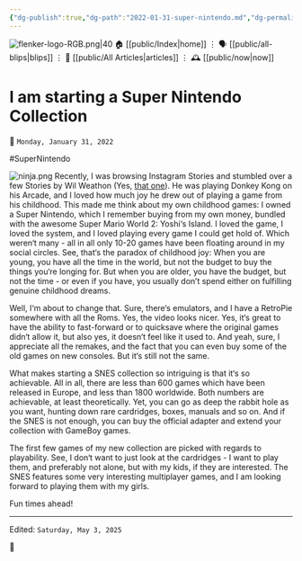 ```yaml
---
{"dg-publish":true,"dg-path":"2022-01-31-super-nintendo.md","dg-permalink":"2022/01/31/-super-nintendo/","permalink":"/2022/01/31/-super-nintendo/","title":"I am starting a Super Nintendo Collection"}
---
```



<div class="transclusion internal-embed is-loaded"><div class="markdown-embed">




![flenker-logo-RGB.png|40](/img/user/attachments/flenker-logo-RGB.png)
🏠 [[public/Index\|home]]  ⋮ 🗣️ [[public/all-blips\|blips]] ⋮  📝 [[public/All Articles\|articles]]  ⋮ 🕰️ [[public/now\|now]]


</div></div>


# I am starting a Super Nintendo Collection
<p><span>📆 <code>Monday, January 31, 2022</code></span></p>
#SuperNintendo

![ninja.png](/img/user/attachments/ninja.png)
Recently, I was browsing Instagram Stories and stumbled over a few Stories by Wil Weathon (Yes, [that one](https://en.wikipedia.org/wiki/Wil_Wheaton)). He was playing Donkey Kong on his Arcade, and I loved how much joy he drew out of playing a game from his childhood. This made me think about my own childhood games: I owned a Super Nintendo, which I remember buying from my own money, bundled with the awesome Super Mario World 2: Yoshi‘s Island. I loved the game, I loved the system, and I loved playing every game I could get hold of. Which weren‘t many  - all in all only 10-20 games have been floating around in my social circles. See, that‘s the paradox of childhood joy: When you are young, you have all the time in the world, but not the budget to buy the things you‘re longing for. But when you are older, you have the budget, but not the time - or even if you have, you usually don’t spend either on fulfilling genuine childhood dreams.

Well, I‘m about to change that. Sure, there‘s emulators, and I have a RetroPie somewhere with all the Roms. Yes, the video looks nicer. Yes, it‘s great to have the ability to fast-forward or to quicksave where the original games didn‘t allow it, but also yes, it doesn‘t feel like it used to. And yeah, sure, I appreciate all the remakes, and the fact that you can even buy some of the old games on new consoles. But it‘s still not the same.

What makes starting a SNES collection so intriguing is that it‘s so achievable. All in all, there are less than 600 games which have been released in Europe, and less than 1800 worldwide. Both numbers are achievable, at least theoretically. Yet, you can go as deep the rabbit hole as you want, hunting down rare cardridges, boxes, manuals and so on. And if the SNES is not enough, you can buy the official adapter and extend your collection with GameBoy games.

The first few games of my new collection are picked with regards to playability. See, I don‘t want to just look at the cardridges - I want to play them, and preferably not alone, but with my kids, if they are interested. The SNES features some very interesting multiplayer games, and I am looking forward to playing them with my girls.

Fun times ahead!

- - -
<p><span>Edited: <code>Saturday, May 3, 2025</code></span></p>

👾
